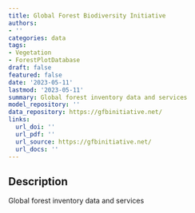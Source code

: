 ```yaml
---
title: Global Forest Biodiversity Initiative
authors:
- ''
categories: data
tags:
- Vegetation
- ForestPlotDatabase
draft: false
featured: false
date: '2023-05-11'
lastmod: '2023-05-11'
summary: Global forest inventory data and services
model_repository: ''
data_repository: https://gfbinitiative.net/
links:
  url_doi: ''
  url_pdf: ''
  url_source: https://gfbinitiative.net/
  url_docs: ''
---
```


## Description

Global forest inventory data and services


